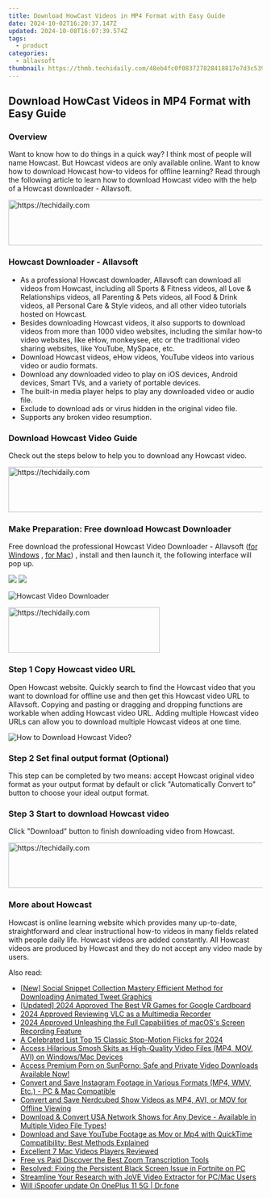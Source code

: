 ```yaml
---
title: Download HowCast Videos in MP4 Format with Easy Guide
date: 2024-10-02T16:20:37.147Z
updated: 2024-10-08T16:07:39.574Z
tags:
  - product
categories:
  - allavsoft
thumbnail: https://thmb.techidaily.com/48eb4fc0f083727828418817e7d3c53949a229ffb44504b07d25f967a878becd.png
---
```


## Download HowCast Videos in MP4 Format with Easy Guide

### Overview

Want to know how to do things in a quick way? I think most of people will name Howcast. But Howcast videos are only available online. Want to know how to download Howcast how-to videos for offline learning? Read through the following article to learn how to download Howcast video with the help of a Howcast downloader - Allavsoft.

<!-- affiliate ads begin -->
<a href="https://aligracehair.sjv.io/c/5597632/1948909/19272" target="_top" id="1948909">
  <img src="//a.impactradius-go.com/display-ad/19272-1948909" border="0" alt="https://techidaily.com" width="728" height="90"/>
</a>
<img height="0" width="0" src="https://aligracehair.sjv.io/i/5597632/1948909/19272" style="position:absolute;visibility:hidden;" border="0" />
<!-- affiliate ads end -->

### Howcast Downloader - Allavsoft

* As a professional Howcast downloader, Allavsoft can download all videos from Howcast, including all Sports & Fitness videos, all Love & Relationships videos, all Parenting & Pets videos, all Food & Drink videos, all Personal Care & Style videos, and all other video tutorials hosted on Howcast.
* Besides downloading Howcast videos, it also supports to download videos from more than 1000 video websites, including the similar how-to video websites, like eHow, monkeysee, etc or the traditional video sharing websites, like YouTube, MySpace, etc.
* Download Howcast videos, eHow videos, YouTube videos into various video or audio formats.
* Download any downloaded video to play on iOS devices, Android devices, Smart TVs, and a variety of portable devices.
* The built-in media player helps to play any downloaded video or audio file.
* Exclude to download ads or virus hidden in the original video file.
* Supports any broken video resumption.

### Download Howcast Video Guide

Check out the steps below to help you to download any Howcast video.

<!-- affiliate ads begin -->
<a href="https://appsumo.8odi.net/c/5597632/2037351/7443" target="_top" id="2037351">
  <img src="//a.impactradius-go.com/display-ad/7443-2037351" border="0" alt="https://techidaily.com" width="728" height="90"/>
</a>
<img height="0" width="0" src="https://appsumo.8odi.net/i/5597632/2037351/7443" style="position:absolute;visibility:hidden;" border="0" />
<!-- affiliate ads end -->

### Make Preparation: Free download Howcast Downloader

Free download the professional Howcast Video Downloader - Allavsoft ([for Windows](https://tools.techidaily.com/allavsoft/products/) , [for Mac](https://tools.techidaily.com/allavsoft/products/)) , install and then launch it, the following interface will pop up.

[![](https://www.allavsoft.com/how-to/../images/how-to/free-download-win.jpg)](https://tools.techidaily.com/allavsoft/products/) [![](https://www.allavsoft.com/how-to/../images/how-to/free-download-mac.jpg)](https://tools.techidaily.com/allavsoft/products/)

![Howcast Video Downloader](https://www.allavsoft.com/how-to/../images/allavsoft/screen-shot-600.jpg)

<!-- affiliate ads begin -->
<a href="https://laganoo.pxf.io/c/5597632/1484910/16446" target="_top" id="1484910">
  <img src="//a.impactradius-go.com/display-ad/16446-1484910" border="0" alt="https://techidaily.com" width="300" height="90"/>
</a>
<img height="0" width="0" src="https://laganoo.pxf.io/i/5597632/1484910/16446" style="position:absolute;visibility:hidden;" border="0" />
<!-- affiliate ads end -->

### Step 1 Copy Howcast video URL

Open Howcast website. Quickly search to find the Howcast video that you want to download for offline use and then get this Howcast video URL to Allavsoft. Copying and pasting or dragging and dropping functions are workable when adding Howcast video URL. Adding multiple Howcast video URLs can allow you to download multiple Howcast videos at one time.

![How to Download Howcast Video?](https://www.allavsoft.com/how-to/../images/how-to/download-rtmp-video/download-rtmp-video.jpg)

### Step 2 Set final output format (Optional)

This step can be completed by two means: accept Howcast original video format as your output format by default or click "Automatically Convert to" button to choose your ideal output format.

### Step 3 Start to download Howcast video

Click "Download" button to finish downloading video from Howcast.

<!-- affiliate ads begin -->
<a href="https://unicoeye.pxf.io/c/5597632/2134241/18498" target="_top" id="2134241">
  <img src="//a.impactradius-go.com/display-ad/18498-2134241" border="0" alt="https://techidaily.com" width="728" height="90"/>
</a>
<img height="0" width="0" src="https://unicoeye.pxf.io/i/5597632/2134241/18498" style="position:absolute;visibility:hidden;" border="0" />
<!-- affiliate ads end -->

### More about Howcast

Howcast is online learning website which provides many up-to-date, straightforward and clear instructional how-to videos in many fields related with people daily life. Howcast videos are added constantly. All Howcast videos are produced by Howcast and they do not accept any video made by users.

<ins class="adsbygoogle"
     style="display:block"
     data-ad-format="autorelaxed"
     data-ad-client="ca-pub-7571918770474297"
     data-ad-slot="1223367746"></ins>

<ins class="adsbygoogle"
     style="display:block"
     data-ad-client="ca-pub-7571918770474297"
     data-ad-slot="8358498916"
     data-ad-format="auto"
     data-full-width-responsive="true"></ins>

<span class="atpl-alsoreadstyle">Also read:</span>
<div><ul>
<li><a href="https://twitter-videos.techidaily.com/new-social-snippet-collection-mastery-efficient-method-for-downloading-animated-tweet-graphics/"><u>[New] Social Snippet Collection Mastery Efficient Method for Downloading Animated Tweet Graphics</u></a></li>
<li><a href="https://fox-direct.techidaily.com/updated-2024-approved-the-best-vr-games-for-google-cardboard/"><u>[Updated] 2024 Approved The Best VR Games for Google Cardboard</u></a></li>
<li><a href="https://screen-mirroring-recording.techidaily.com/2024-approved-reviewing-vlc-as-a-multimedia-recorder/"><u>2024 Approved Reviewing VLC as a Multimedia Recorder</u></a></li>
<li><a href="https://screen-sharing-recording.techidaily.com/2024-approved-unleashing-the-full-capabilities-of-macoss-screen-recording-feature/"><u>2024 Approved Unleashing the Full Capabilities of macOS's Screen Recording Feature</u></a></li>
<li><a href="https://fox-friendly.techidaily.com/a-celebrated-list-top-15-classic-stop-motion-flicks-for-2024/"><u>A Celebrated List Top 15 Classic Stop-Motion Flicks for 2024</u></a></li>
<li><a href="https://win-tips.techidaily.com/access-hilarious-smosh-skits-as-high-quality-video-files-mp4-mov-avi-on-windowsmac-devices/"><u>Access Hilarious Smosh Skits as High-Quality Video Files (MP4, MOV, AVI) on Windows/Mac Devices</u></a></li>
<li><a href="https://win-tips.techidaily.com/access-premium-porn-on-sunporno-safe-and-private-video-downloads-available-now/"><u>Access Premium Porn on SunPorno: Safe and Private Video Downloads Available Now!</u></a></li>
<li><a href="https://win-tips.techidaily.com/convert-and-save-instagram-footage-in-various-formats-mp4-wmv-etc-pc-and-mac-compatible/"><u>Convert and Save Instagram Footage in Various Formats (MP4, WMV, Etc.) - PC & Mac Compatible</u></a></li>
<li><a href="https://win-tips.techidaily.com/convert-and-save-nerdcubed-show-videos-as-mp4-avi-or-mov-for-offline-viewing/"><u>Convert and Save Nerdcubed Show Videos as MP4, AVI, or MOV for Offline Viewing</u></a></li>
<li><a href="https://win-tips.techidaily.com/download-and-convert-usa-network-shows-for-any-device-available-in-multiple-video-file-types/"><u>Download & Convert USA Network Shows for Any Device - Available in Multiple Video File Types!</u></a></li>
<li><a href="https://win-tips.techidaily.com/download-and-save-youtube-footage-as-mov-or-mp4-with-quicktime-compatibility-best-methods-explained/"><u>Download and Save YouTube Footage as Mov or Mp4 with QuickTime Compatibility: Best Methods Explained</u></a></li>
<li><a href="https://extra-lessons.techidaily.com/excellent-7-mac-videos-players-reviewed/"><u>Excellent 7 Mac Videos Players Reviewed</u></a></li>
<li><a href="https://remote-screen-capture.techidaily.com/free-vs-paid-discover-the-best-zoom-transcription-tools/"><u>Free vs Paid Discover the Best Zoom Transcription Tools</u></a></li>
<li><a href="https://program-issues.techidaily.com/resolved-fixing-the-persistent-black-screen-issue-in-fortnite-on-pc/"><u>Resolved: Fixing the Persistent Black Screen Issue in Fortnite on PC</u></a></li>
<li><a href="https://win-tips.techidaily.com/streamline-your-research-with-jove-video-extractor-for-pcmac-users/"><u>Streamline Your Research with JoVE Video Extractor for PC/Mac Users</u></a></li>
<li><a href="https://fake-location.techidaily.com/will-ispoofer-update-on-oneplus-11-5g-drfone-by-drfone-virtual-android/"><u>Will iSpoofer update On OnePlus 11 5G | Dr.fone</u></a></li>
</ul></div>

